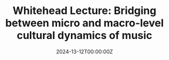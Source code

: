 ---
# Documentation: https://wowchemy.com/docs/managing-content/

title: "Whitehead Lecture: Bridging between micro and macro-level cultural dynamics of music"
summary: 
authors: []
tags: []
categories: []
date: "2024-13-12T00:00:00Z"
lastmod: "2024-13-12T00:00:00Z"


# Optional external URL for project (replaces project detail page).
external_link: https://www.gold.ac.uk/calendar/?id=14884

# Featured image
# To use, add an image named `featured.jpg/png` to your page's folder.
# Focal points: Smart, Center, TopLeft, Top, TopRight, Left, Right, BottomLeft, Bottom, BottomRight.
image:
  caption:
  focal_point: ""
  preview_only: false

# Custom links (optional).
#   Uncomment and edit lines below to show custom links.

url_code: ""
url_pdf: ""
url_slides: ""
url_video: ""

# Slides (optional).
#   Associate this project with Markdown slides.
#   Simply enter your slide deck's filename without extension.
#   E.g. `slides = "example-slides"` references `content/slides/example-slides.md`.
#   Otherwise, set `slides = ""`.
slides: ""
---